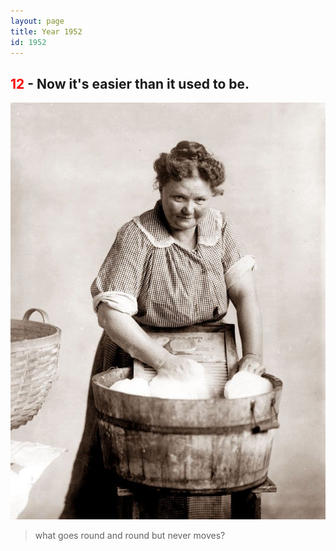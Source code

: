 ```yaml
---
layout: page
title: Year 1952
id: 1952
---
```


<h2><span style="color:red;">12</span> - Now it's easier than it used to be.</h2>

<img width="700px" class="hero-log" src="/img/dark-1952.jpg" alt="">

> what goes round and round but never moves?
